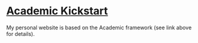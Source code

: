 # [Academic Kickstart](https://sourcethemes.com/academic/)

My personal website is based on the Academic framework (see link above for details).
